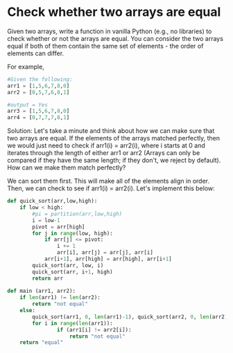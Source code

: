 # Check whether two arrays are equal
Given two arrays, write a function in vanilla Python (e.g., no libraries) 
to check whether or not the arrays are equal. You can consider the two arrays equal 
if both of them contain the same set of elements - the order of elements can differ.

For example,
````python
#Given the following:
arr1 = [1,5,6,7,8,0]
arr2 = [0,5,7,6,8,1]

#output = Yes
arr3 = [1,5,6,7,8,0]
arr4 = [0,7,7,7,8,1]
````

Solution:
Let's take a minute and think about how we can make sure that two arrays are equal. If the elements of the arrays matched perfectly, then we would just need to check if arr1(i) = arr2(i), where i starts at 0 and iterates through the length of either arr1 or arr2 (Arrays can only be compared if they have the same length; if they don't, we reject by default). How can we make them match perfectly?

We can sort them first. This will make all of the elements align in order. 
Then, we can check to see if arr1(i) = arr2(i).
Let's implement this below:
````python
def quick_sort(arr,low,high): 
    if low < high: 
        #pi = partition(arr,low,high)
        i = low-1
        pivot = arr[high]
        for j in range(low, high):
            if arr[j] <= pivot:
                i += 1
                arr[i], arr[j] = arr[j], arr[i]
            arr[i+1], arr[high] = arr[high], arr[i+1]
        quick_sort(arr, low, i) 
        quick_sort(arr, i+1, high) 
        return arr
        
def main (arr1, arr2):
    if len(arr1) != len(arr2):
        return "not equal"
    else:
        quick_sort(arr1, 0, len(arr1)-1), quick_sort(arr2, 0, len(arr2)-1)
        for i in range(len(arr1)):
                if (arr1[i] != arr2[i]):
                    return "not equal"
    return "equal"
````
